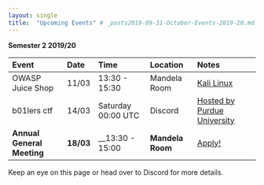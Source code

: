 ```yaml
---
layout: single
title:  "Upcoming Events" # _posts2019-09-31-October-Events-2019-20.md 
---
```

__Semester 2 2019/20__

| Event | Date | Time | Location | Notes
|:-----------------|:----------|:-----------|:-----------|:-----------|
| OWASP Juice Shop | 11/03 | 13:30 - 15:30 | Mandela Room | [Kali Linux](https://itsfoss.com/install-kali-linux-virtualbox/) |
| b01lers ctf | 14/03 | Saturday 00:00 UTC | Discord | [Hosted by Purdue University](https://ctftime.org/event/974)
| __Annual General Meeting__ | __18/03__ | __13:30 - 15:00 | __Mandela Room__ | [Apply!](https://forms.gle/k6aWphzLyqCpzF4K7) |

Keep an eye on this page or head over to Discord for more details.
